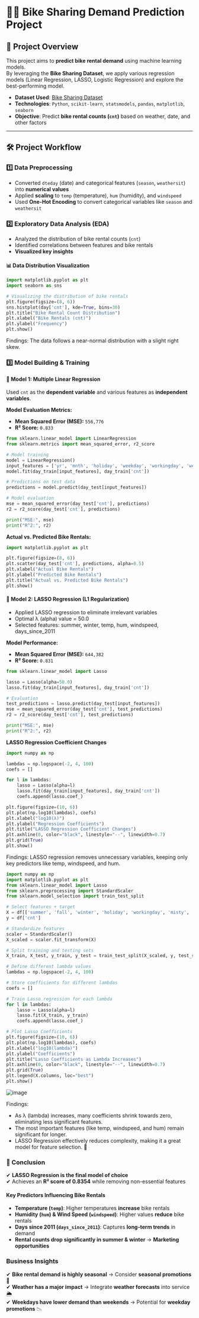 # 🚴‍♂️ Bike Sharing Demand Prediction Project

## 📌 Project Overview  

This project aims to **predict bike rental demand** using machine learning models.  
By leveraging the **Bike Sharing Dataset**, we apply various regression models (Linear Regression, LASSO, Logistic Regression) and explore the best-performing model.

- **Dataset Used**: [Bike Sharing Dataset](https://www.kaggle.com/datasets/lakshmi25npathi/bike-sharing-dataset)  
- **Technologies**: `Python`, `scikit-learn`, `statsmodels`, `pandas`, `matplotlib`, `seaborn`  
- **Objective**: Predict **bike rental counts (`cnt`)** based on weather, date, and other factors  

---

## 🛠 Project Workflow  

### 1️⃣ Data Preprocessing
- Converted `dteday` (date) and categorical features (`season`, `weathersit`) into **numerical values**
- Applied **scaling** to `temp` (temperature), `hum` (humidity), and `windspeed`
- Used **One-Hot Encoding** to convert categorical variables like `season` and `weathersit`

### 2️⃣ Exploratory Data Analysis (EDA)
- Analyzed the distribution of bike rental counts (`cnt`)
- Identified correlations between features and bike rentals
- **Visualized key insights**  

#### 📊 Data Distribution Visualization  
```python
import matplotlib.pyplot as plt
import seaborn as sns

# Visualizing the distribution of bike rentals
plt.figure(figsize=(8, 6))
sns.histplot(day['cnt'], kde=True, bins=30)
plt.title("Bike Rental Count Distribution")
plt.xlabel("Bike Rentals (cnt)")
plt.ylabel("Frequency")
plt.show()
```

Findings: The data follows a near-normal distribution with a slight right skew.


### 3️⃣ Model Building & Training  

#### 📌 Model 1: Multiple Linear Regression  
Used `cnt` as the **dependent variable** and various features as **independent variables**.  

**Model Evaluation Metrics:**  
- **Mean Squared Error (MSE):** `556,776`  
- **R² Score:** `0.833`  

```python
from sklearn.linear_model import LinearRegression
from sklearn.metrics import mean_squared_error, r2_score

# Model training
model = LinearRegression()
input_features = ['yr', 'mnth', 'holiday', 'weekday', 'workingday', 'weathersit', 'temp', 'hum', 'windspeed']
model.fit(day_train[input_features], day_train['cnt'])

# Predictions on test data
predictions = model.predict(day_test[input_features])

# Model evaluation
mse = mean_squared_error(day_test['cnt'], predictions)
r2 = r2_score(day_test['cnt'], predictions)

print("MSE:", mse)
print("R^2:", r2)
```


 **Actual vs. Predicted Bike Rentals:**  

```python
import matplotlib.pyplot as plt

plt.figure(figsize=(8, 6))
plt.scatter(day_test['cnt'], predictions, alpha=0.5)
plt.xlabel("Actual Bike Rentals")
plt.ylabel("Predicted Bike Rentals")
plt.title("Actual vs. Predicted Bike Rentals")
plt.show()
```
#### 📌 Model 2: LASSO Regression (L1 Regularization)  
- Applied LASSO regression to eliminate irrelevant variables
- Optimal λ (alpha) value = 50.0
- Selected features: summer, winter, temp, hum, windspeed, days_since_2011
  
 **Model Performance:**  
- **Mean Squared Error (MSE):** `644,382`  
- **R² Score:** `0.831`
  
```python
from sklearn.linear_model import Lasso

lasso = Lasso(alpha=50.0)
lasso.fit(day_train[input_features], day_train['cnt'])

# Evaluation
test_predictions = lasso.predict(day_test[input_features])
mse = mean_squared_error(day_test['cnt'], test_predictions)
r2 = r2_score(day_test['cnt'], test_predictions)

print("MSE:", mse)
print("R^2:", r2)
```
 **LASSO Regression Coefficient Changes**  
```python
import numpy as np

lambdas = np.logspace(-2, 4, 100)
coefs = []

for l in lambdas:
    lasso = Lasso(alpha=l)
    lasso.fit(day_train[input_features], day_train['cnt'])
    coefs.append(lasso.coef_)

plt.figure(figsize=(10, 6))
plt.plot(np.log10(lambdas), coefs)
plt.xlabel("log10(λ)")
plt.ylabel("Regression Coefficients")
plt.title("LASSO Regression Coefficient Changes")
plt.axhline(0, color="black", linestyle="--", linewidth=0.7)
plt.grid(True)
plt.show()
```


Findings: LASSO regression removes unnecessary variables, keeping only key predictors like temp, windspeed, and hum.

```python
import numpy as np
import matplotlib.pyplot as plt
from sklearn.linear_model import Lasso
from sklearn.preprocessing import StandardScaler
from sklearn.model_selection import train_test_split

# Select features + target
X = df[['summer', 'fall', 'winter', 'holiday', 'workingday', 'misty', 'rain_snow_storm', 'temp', 'hum', 'windspeed', 'days_since_2011']]
y = df['cnt']

# Standardize features
scaler = StandardScaler()
X_scaled = scaler.fit_transform(X)

# Split training and testing sets
X_train, X_test, y_train, y_test = train_test_split(X_scaled, y, test_size=0.2, random_state=42)

# Define different lambda values
lambdas = np.logspace(-2, 4, 100)

# Store coefficients for different lambdas
coefs = []

# Train Lasso regression for each lambda
for l in lambdas:
    lasso = Lasso(alpha=l)
    lasso.fit(X_train, y_train)
    coefs.append(lasso.coef_)

# Plot Lasso Coefficients
plt.figure(figsize=(10, 6))
plt.plot(np.log10(lambdas), coefs)
plt.xlabel("log10(lambda)")
plt.ylabel("Coefficients")
plt.title("Lasso Coefficients as Lambda Increases")
plt.axhline(0, color="black", linestyle="--", linewidth=0.7)
plt.grid(True)
plt.legend(X.columns, loc="best")
plt.show()
```
![image](https://github.com/user-attachments/assets/e77a77ab-6dba-41f2-9eb4-39eabab80329)

Findings:
- As λ (lambda) increases, many coefficients shrink towards zero, eliminating less significant features.
- The most important features (like temp, windspeed, and hum) remain significant for longer.
- LASSO Regression effectively reduces complexity, making it a great model for feature selection. 🚀

### 📌 Conclusion  

✔ **LASSO Regression is the final model of choice**  
✔ Achieves an **R² score of 0.8354** while removing non-essential features  

#### **Key Predictors Influencing Bike Rentals**  
- **Temperature (`temp`)**: Higher temperatures **increase** bike rentals  
- **Humidity (`hum`) & Wind Speed (`windspeed`)**: Higher values **reduce** bike rentals  
- **Days since 2011 (`days_since_2011`)**: Captures **long-term trends** in demand  
- **Rental counts drop significantly in summer & winter** → **Marketing opportunities**  

### **Business Insights**  

✔ **Bike rental demand is highly seasonal** → Consider **seasonal promotions** 📅  
✔ **Weather has a major impact** → Integrate **weather forecasts** into service 🌦  
✔ **Weekdays have lower demand than weekends** → Potential for **weekday promotions** 📉  


